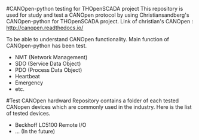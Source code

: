 #CANOpen-python testing for THOpenSCADA project
This repository is used for study and test a CANOpen protocol by using Christiansandberg's CANOpen-python for THOpenSCADA project.
Link of christian's CANOpen : http://canopen.readthedocs.io/

To be able to understand CANOpen functionality. Main function of CANOpen-python has been test.
- NMT (Network Management)
- SDO (Service Data Object)
- PDO (Process Data Object)
- Heartbeat
- Emergency
- etc.

#Test CANOpen hardward
Repository contains a folder of each tested CANopen devices which are commonly used in the industry.
Here is the list of tested devices.
- Beckhoff LC5100 Remote I/O
- ... (In the future)
